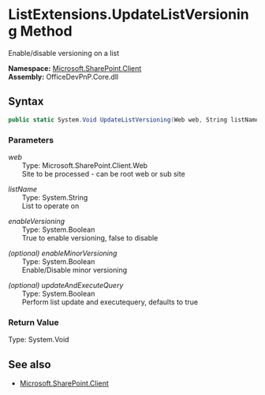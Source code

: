 # ListExtensions.UpdateListVersioning Method  
Enable/disable versioning on a list  

**Namespace:** [Microsoft.SharePoint.Client](Microsoft.SharePoint.Client.md)  
**Assembly:** OfficeDevPnP.Core.dll  
## Syntax
```C#
public static System.Void UpdateListVersioning(Web web, String listName, Boolean enableVersioning, Boolean enableMinorVersioning, Boolean updateAndExecuteQuery)
```
### Parameters
*web*  
&emsp;&emsp;Type: Microsoft.SharePoint.Client.Web  
&emsp;&emsp;Site to be processed - can be root web or sub site  
  
*listName*  
&emsp;&emsp;Type: System.String  
&emsp;&emsp;List to operate on  
  
*enableVersioning*  
&emsp;&emsp;Type: System.Boolean  
&emsp;&emsp;True to enable versioning, false to disable  
  
*(optional) enableMinorVersioning*  
&emsp;&emsp;Type: System.Boolean  
&emsp;&emsp;Enable/Disable minor versioning  
  
*(optional) updateAndExecuteQuery*  
&emsp;&emsp;Type: System.Boolean  
&emsp;&emsp;Perform list update and executequery, defaults to true  
  
### Return Value
Type: System.Void  

## See also
- [Microsoft.SharePoint.Client](Microsoft.SharePoint.Client.md)
